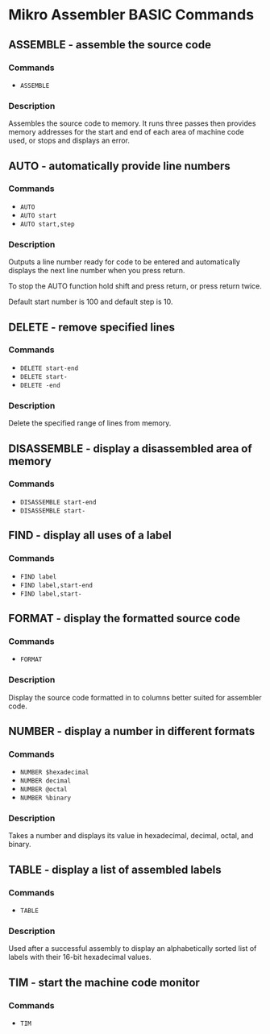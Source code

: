 # Mikro Assembler BASIC Commands


## ASSEMBLE - assemble the source code

### Commands
* `ASSEMBLE`

### Description
Assembles the source code to memory. It runs three passes then provides memory addresses for the start and end of each area of machine code used, or stops and displays an error.


## AUTO - automatically provide line numbers

### Commands
* `AUTO`
* `AUTO start`
* `AUTO start,step`

### Description
Outputs a line number ready for code to be entered and automatically displays the next line number when you press return.

To stop the AUTO function hold shift and press return, or press return twice.

Default start number is 100 and default step is 10.


## DELETE - remove specified lines

### Commands
* `DELETE start-end`
* `DELETE start-`
* `DELETE -end`

### Description
Delete the specified range of lines from memory.


## DISASSEMBLE - display a disassembled area of memory

### Commands
* `DISASSEMBLE start-end`
* `DISASSEMBLE start-`


## FIND - display all uses of a label

### Commands
* `FIND label`
* `FIND label,start-end`
* `FIND label,start-`


## FORMAT - display the formatted source code

### Commands
* `FORMAT`

### Description
Display the source code formatted in to columns better suited for assembler code.


## NUMBER - display a number in different formats

### Commands
* `NUMBER $hexadecimal`
* `NUMBER decimal`
* `NUMBER @octal`
* `NUMBER %binary`

### Description
Takes a number and displays its value in hexadecimal, decimal, octal, and binary.


## TABLE - display a list of assembled labels

### Commands
* `TABLE`

### Description
Used after a successful assembly to display an alphabetically sorted list of labels with their 16-bit hexadecimal values.


## TIM - start the machine code monitor

### Commands
* `TIM`
